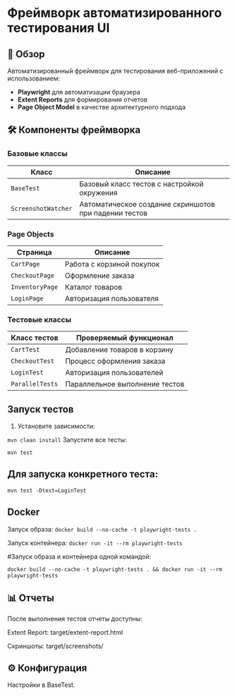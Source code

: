 # Фреймворк автоматизированного тестирования UI

## 📌 Обзор
Автоматизированный фреймворк для тестирования веб-приложений с использованием:
- **Playwright** для автоматизации браузера
- **Extent Reports** для формирования отчетов
- **Page Object Model** в качестве архитектурного подхода

## 🛠️ Компоненты фреймворка

### Базовые классы
| Класс | Описание |
|-------|----------|
| `BaseTest` | Базовый класс тестов с настройкой окружения |
| `ScreenshotWatcher` | Автоматическое создание скриншотов при падении тестов |

### Page Objects
| Страница | Описание |
|----------|----------|
| `CartPage` | Работа с корзиной покупок |
| `CheckoutPage` | Оформление заказа |
| `InventoryPage` | Каталог товаров |
| `LoginPage` | Авторизация пользователя |

### Тестовые классы
| Класс тестов    | Проверяемый функционал |
|-----------------|-----------------------|
| `CartTest`      | Добавление товаров в корзину |
| `CheckoutTest`  | Процесс оформления заказа |
| `LoginTest`     | Авторизация пользователей |
| `ParallelTests` | Параллельное выполнение тестов |

## Запуск тестов
1. Установите зависимости:


`mvn clean install`
Запустите все тесты:

`mvn test`

## Для запуска конкретного теста:

`mvn test -Dtest=LoginTest`

## Docker

Запуск образа:
`docker build --no-cache -t playwright-tests .`

Запуск контейнера:
`docker run -it --rm playwright-tests`

#Запуск образа и контейнера одной командой:

`docker build --no-cache -t playwright-tests . && docker run -it --rm playwright-tests`

## 📊 Отчеты
После выполнения тестов отчеты доступны:

Extent Report: target/extent-report.html

Скриншоты: target/screenshots/

## ⚙️ Конфигурация
Настройки в BaseTest.


